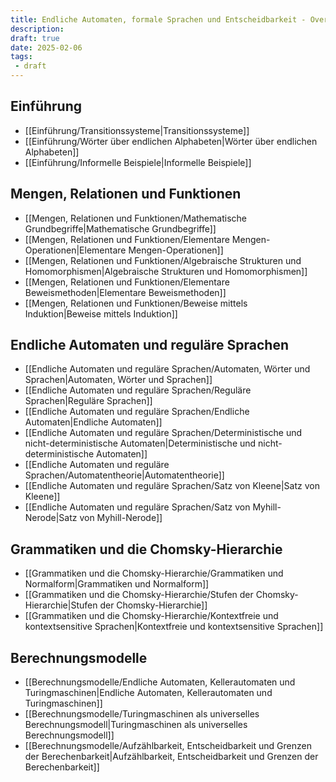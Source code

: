 ```yaml
---
title: Endliche Automaten, formale Sprachen und Entscheidbarkeit - Overview
description: 
draft: true
date: 2025-02-06
tags:
 - draft
---
```


## Einführung
- [[Einführung/Transitionssysteme|Transitionssysteme]]
- [[Einführung/Wörter über endlichen Alphabeten|Wörter über endlichen Alphabeten]]
- [[Einführung/Informelle Beispiele|Informelle Beispiele]]
## Mengen, Relationen und Funktionen
- [[Mengen, Relationen und Funktionen/Mathematische Grundbegriffe|Mathematische Grundbegriffe]]
- [[Mengen, Relationen und Funktionen/Elementare Mengen-Operationen|Elementare Mengen-Operationen]]
- [[Mengen, Relationen und Funktionen/Algebraische Strukturen und Homomorphismen|Algebraische Strukturen und Homomorphismen]]
- [[Mengen, Relationen und Funktionen/Elementare Beweismethoden|Elementare Beweismethoden]]
- [[Mengen, Relationen und Funktionen/Beweise mittels Induktion|Beweise mittels Induktion]]
## Endliche Automaten und reguläre Sprachen
- [[Endliche Automaten und reguläre Sprachen/Automaten, Wörter und Sprachen|Automaten, Wörter und Sprachen]]
- [[Endliche Automaten und reguläre Sprachen/Reguläre Sprachen|Reguläre Sprachen]]
- [[Endliche Automaten und reguläre Sprachen/Endliche Automaten|Endliche Automaten]]
- [[Endliche Automaten und reguläre Sprachen/Deterministische und nicht-deterministische Automaten|Deterministische und nicht-deterministische Automaten]]
- [[Endliche Automaten und reguläre Sprachen/Automatentheorie|Automatentheorie]]
- [[Endliche Automaten und reguläre Sprachen/Satz von Kleene|Satz von Kleene]]
- [[Endliche Automaten und reguläre Sprachen/Satz von Myhill-Nerode|Satz von Myhill-Nerode]]
## Grammatiken und die Chomsky-Hierarchie
- [[Grammatiken und die Chomsky-Hierarchie/Grammatiken und Normalform|Grammatiken und Normalform]]
- [[Grammatiken und die Chomsky-Hierarchie/Stufen der Chomsky-Hierarchie|Stufen der Chomsky-Hierarchie]]
- [[Grammatiken und die Chomsky-Hierarchie/Kontextfreie und kontextsensitive Sprachen|Kontextfreie und kontextsensitive Sprachen]]
## Berechnungsmodelle
- [[Berechnungsmodelle/Endliche Automaten, Kellerautomaten und Turingmaschinen|Endliche Automaten, Kellerautomaten und Turingmaschinen]]
- [[Berechnungsmodelle/Turingmaschinen als universelles Berechnungsmodell|Turingmaschinen als universelles Berechnungsmodell]]
- [[Berechnungsmodelle/Aufzählbarkeit, Entscheidbarkeit und Grenzen der Berechenbarkeit|Aufzählbarkeit, Entscheidbarkeit und Grenzen der Berechenbarkeit]]
